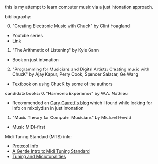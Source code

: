 this is my attempt to learn computer music via a just intonation approach.

bibliography:

0. "Creating Electronic Music with ChucK" by Clint Hoagland
  - Youtube series
  - [Link](https://www.youtube.com/playlist?list=PL-9SSIBe1phI_r3JsylOZXZyAXuEKRJOS)
1. "The Arithmetic of Listening" by Kyle Gann
  - Book on just intonation
2. "Programming for Musicians and Digital Artists: Creating music with ChucK" by Ajay Kapur, Perry Cook, Spencer Salazar, Ge Wang
  - Textbook on using ChucK by some of the authors


candidate books:
0. "Harmonic Experience" by W.A. Mathieu
  - Recommended on [Gary Garrett's blog](https://www.garygarrett.me/?p=204) which I found while looking for info on mixolydian in just intonation
1. "Music Theory for Computer Musicians" by Michael Hewitt
  - Music MIDI-first


Midi Tuning Standard (MTS) info:
- [Protocol Info](http://www.microtonal-synthesis.com/MIDItuning.html)
- [A Gentle Intro to Midi Tuning Standard](http://www.tonalsoft.com/monzo/miditune/miditune.aspx)
- [Tuning and Microtonalities](https://midiutil.readthedocs.io/en/1.0.1/tuning.html)

